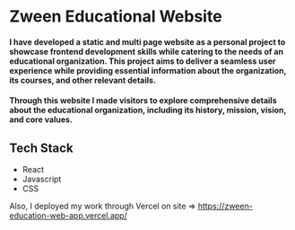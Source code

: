 # Zween Educational Website

#### I have developed a static and multi page website as a personal project to showcase frontend development skills while catering to the needs of an educational organization. This project aims to deliver a seamless user experience while providing essential information about the organization, its courses, and other relevant details.
#### Through this website I made visitors to explore comprehensive details about the educational organization, including its history, mission, vision, and core values.
## Tech Stack
- React
- Javascript
- CSS

Also, I deployed my work through Vercel on site => https://zween-education-web-app.vercel.app/


